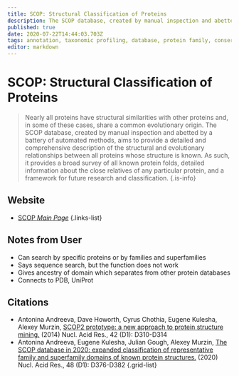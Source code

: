 ```yaml
---
title: SCOP: Structural Classification of Proteins
description: The SCOP database, created by manual inspection and abetted by a battery of automated methods, aims to provide a detailed and comprehensive description of the structural and evolutionary relationships between all proteins whose structure is known.
published: true
date: 2020-07-22T14:44:03.703Z
tags: annotation, taxonomic profiling, database, protein family, conservation, protein domain
editor: markdown
---
```


# SCOP: Structural Classification of Proteins

> Nearly all proteins have structural similarities with other proteins and, in some of these cases, share a common evolutionary origin. The SCOP database, created by manual inspection and abetted by a battery of automated methods, aims to provide a detailed and comprehensive description of the structural and evolutionary relationships between all proteins whose structure is known. As such, it provides a broad survey of all known protein folds, detailed information about the close relatives of any particular protein, and a framework for future research and classification.
{.is-info}



## Website

- [SCOP *Main Page*](http://scop2.mrc-lmb.cam.ac.uk/)
{.links-list}

## Notes from User
- Can search by specific proteins or by families and superfamilies
- Says sequence search, but the function does not work 
- Gives ancestry of domain which separates from other protein databases 
- Connects to PDB, UniProt 

## Citations

- Antonina Andreeva, Dave Howorth, Cyrus Chothia, Eugene Kulesha, Alexey Murzin, [SCOP2 prototype: a new approach to protein structure mining.](https://academic.oup.com/nar/article/42/D1/D310/1063048) (2014) Nucl. Acid Res., 42 (D1): D310-D314
- Antonina Andreeva, Eugene Kulesha, Julian Gough, Alexey Murzin, [The SCOP database in 2020: expanded classification of representative family and superfamily domains of known protein structures.](https://academic.oup.com/nar/article/48/D1/D376/5625529) (2020) Nucl. Acid Res., 48 (D1): D376-D382
{.grid-list}